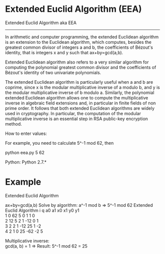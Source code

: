 # Extended Euclid Algorithm (EEA)

Extended Euclid Algorithm aka EEA
____

In arithmetic and computer programming, the extended Euclidean algorithm is an extension to the 
Euclidean algorithm, which computes, besides the greatest common divisor of integers a and b, 
the coefficients of Bézout's identity, that is integers x and y such that ax+by=gcd(a,b).

Extended Euclidean algorithm also refers to a very similar algorithm for computing the polynomial 
greatest common divisor and the coefficients of Bézout's identity of two univariate polynomials.

The extended Euclidean algorithm is particularly useful when a and b are coprime, since x is the 
modular multiplicative inverse of a modulo b, and y is the modular multiplicative inverse of b modulo a. 
Similarly, the polynomial extended Euclidean algorithm allows one to compute the multiplicative inverse 
in algebraic field extensions and, in particular in finite fields of non prime order. It follows that 
both extended Euclidean algorithms are widely used in cryptography. In particular, the computation of 
the modular multiplicative inverse is an essential step in RSA public-key encryption method.


How to enter values:

For example, you need to calculate 5^-1 mod 62, then

python eea.py 5 62


Python: Python 2.7.*

# Example
Extended Euclid Algorithm

ax+by=gcd(a,b)
Solve by algorithm:
a^-1 mod b => 5^-1 mod 62
Extended Euclid Algorithm 
i       q       a0      a1      x0      x1      y0      y1                                                              
1       0       62      5       0       1       1       0                                                               
2       12      5       2       1       -12     0       1                                                               
3       2       2       1       -12     25      1       -2                                                              
4       2       1       0       25      -62     -2      5                                                                               

Multiplicative inverse:                                                                                                 
gcd(a, b) = 1 => Result: 5^-1 mod 62 = 25 
